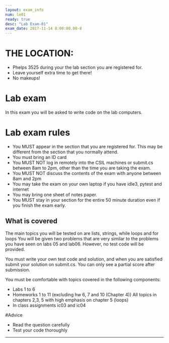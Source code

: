 ```yaml
---
layout: exam_info
num: le01
ready: true
desc: "Lab Exam-01"
exam_date: 2017-11-14 8:00:00.00-8
---
```



# THE LOCATION:

* Phelps 3525 during your the lab section you are registered for.
* Leave yourself extra time to get there!
* No makeups!

# Lab exam

In this exam you will be asked to write code on the lab computers.

# Lab exam rules
* You MUST appear in the section that you are registered for. This may be different from the section that you normally attend.
* You must bring an ID card
* You MUST NOT log in remotely into the CSIL machines or submit.cs between 8am to 2pm, other than the time you are taking the exam.
* You  MUST NOT discuss the contents of the exam with anyone between 8am and 2pm
* You may take the exam on your own laptop if you have idle3, pytest and internet
* You may bring one sheet of notes paper.
* You MUST stay in your section for the entire 50 minute duration even if you
  finish the exam early.

## What is covered

The main topics you will be tested on are lists, strings, while loops and for loops
You will be given two problems that are very similar to the problems you have seen on labs 05 and lab06. However, no test code will be provided.

You must write your own test code and solution, and when you are satisfied submit your solution on submit.cs. You can only see a partial score after submission.

You must be comfortable with topics covered in the following components:
* Labs 1 to 6
* Homeworks 1 to 11 (excluding hw 6, 7 and 10 (Chapter 4))
All topics in chapters 2,3, 5 with high emphasis on chapter 5 (loops)
* In class assignments ic03 and ic04

#Advice
* Read the question carefully
* Test your code thoroughly

---

<div style="display:none;">  http://ucsb-cs8-f17.github.io/exam/e02 </div>
